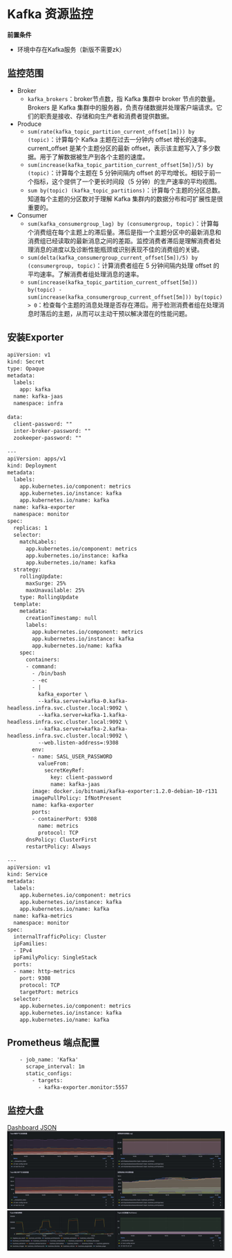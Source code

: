 # Kafka 资源监控

**前置条件**
- 环境中存在Kafka服务（新版不需要zk）

## 监控范围

- Broker
    - `kafka_brokers`：broker节点数，指 Kafka 集群中 broker 节点的数量。Brokers 是 Kafka 集群中的服务器，负责存储数据并处理客户端请求。它们的职责是接收、存储和向生产者和消费者提供数据。
- Produce
    - `sum(rate(kafka_topic_partition_current_offset[1m])) by (topic)`：计算每个 Kafka 主题在过去一分钟内 offset 增长的速率。current_offset 是某个主题分区的最新 offset，表示该主题写入了多少数据。用于了解数据被生产到各个主题的速度。
    - `sum(increase(kafka_topic_partition_current_offset[5m])/5) by (topic)`：计算每个主题在 5 分钟间隔内 offset 的平均增长。相较于前一个指标，这个提供了一个更长时间段（5 分钟）的生产速率的平均视图。
    - `sum by(topic) (kafka_topic_partitions)`：计算每个主题的分区总数。知道每个主题的分区数对于理解 Kafka 集群内的数据分布和可扩展性是很重要的。
- Consumer
    - `sum(kafka_consumergroup_lag) by (consumergroup, topic)`：计算每个消费组在每个主题上的滞后量。滞后是指一个主题分区中的最新消息和消费组已经读取的最新消息之间的差距。监控消费者滞后是理解消费者处理消息的进度以及诊断性能瓶颈或识别表现不佳的消费组的关键。
    - `sum(delta(kafka_consumergroup_current_offset[5m])/5) by (consumergroup, topic)`：计算消费者组在 5 分钟间隔内处理 offset 的平均速率。了解消费者组处理消息的速率。
    - `sum(increase(kafka_topic_partition_current_offset[5m])) by(topic) - sum(increase(kafka_consumergroup_current_offset[5m])) by(topic) > 0`：检查每个主题的消息处理是否存在滞后。用于检测消费者组在处理消息时落后的主题，从而可以主动干预以解决潜在的性能问题。

## 安装Exporter
``` 
apiVersion: v1
kind: Secret
type: Opaque
metadata:
  labels:
    app: kafka
  name: kafka-jaas
  namespace: infra

data:
  client-password: ""
  inter-broker-password: ""
  zookeeper-password: ""

---
apiVersion: apps/v1
kind: Deployment
metadata:
  labels:
    app.kubernetes.io/component: metrics
    app.kubernetes.io/instance: kafka
    app.kubernetes.io/name: kafka
  name: kafka-exporter
  namespace: monitor
spec:
  replicas: 1
  selector:
    matchLabels:
      app.kubernetes.io/component: metrics
      app.kubernetes.io/instance: kafka
      app.kubernetes.io/name: kafka
  strategy:
    rollingUpdate:
      maxSurge: 25%
      maxUnavailable: 25%
    type: RollingUpdate
  template:
    metadata:
      creationTimestamp: null
      labels:
        app.kubernetes.io/component: metrics
        app.kubernetes.io/instance: kafka
        app.kubernetes.io/name: kafka
    spec:
      containers:
      - command:
        - /bin/bash
        - -ec
        - |
          kafka_exporter \
          --kafka.server=kafka-0.kafka-headless.infra.svc.cluster.local:9092 \
          --kafka.server=kafka-1.kafka-headless.infra.svc.cluster.local:9092 \
          --kafka.server=kafka-2.kafka-headless.infra.svc.cluster.local:9092 \
          --web.listen-address=:9308
        env:
        - name: SASL_USER_PASSWORD
          valueFrom:
            secretKeyRef:
              key: client-password
              name: kafka-jaas
        image: docker.io/bitnami/kafka-exporter:1.2.0-debian-10-r131
        imagePullPolicy: IfNotPresent
        name: kafka-exporter
        ports:
        - containerPort: 9308
          name: metrics
          protocol: TCP
      dnsPolicy: ClusterFirst
      restartPolicy: Always

---
apiVersion: v1
kind: Service
metadata:
  labels:
    app.kubernetes.io/component: metrics
    app.kubernetes.io/instance: kafka
    app.kubernetes.io/name: kafka
  name: kafka-metrics
  namespace: monitor
spec:
  internalTrafficPolicy: Cluster
  ipFamilies:
  - IPv4
  ipFamilyPolicy: SingleStack
  ports:
  - name: http-metrics
    port: 9308
    protocol: TCP
    targetPort: metrics
  selector:
    app.kubernetes.io/component: metrics
    app.kubernetes.io/instance: kafka
    app.kubernetes.io/name: kafka
```

## Prometheus 端点配置
``` 
    - job_name: 'Kafka'
      scrape_interval: 1m
      static_configs:
        - targets: 
          - kafka-exporter.monitor:5557
```

## 监控大盘

[Dashboard JSON](../Dashboard/kafka.json)
![img.png](img/kafka-img.png)
![img_1.png](img/kafka-img_1.png)